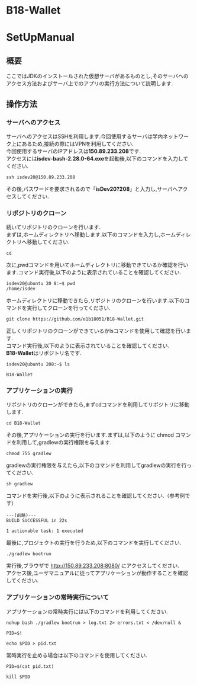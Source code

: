 # B18-Wallet

# SetUpManual

## 概要

ここではJDKのインストールされた仮想サーバがあるものとし,そのサーバへのアクセス方法およびサーバ上でのアプリの実行方法について説明します.  

## 操作方法

### サーバへのアクセス

サーバへのアクセスはSSHを利用します.今回使用するサーバは学内ネットワーク上にあるため,接続の際にはVPNを利用してください.  
今回使用するサーバのIPアドレスは**150.89.233.208**です.  
アクセスには**isdev-bash-2.28.0-64.exe**を起動後,以下のコマンドを入力してください.  

```
ssh isdev20@150.89.233.208
```
その後,パスワードを要求されるので「**isDev20?208**」と入力し,サーバへアクセスしてください.  

### リポジトリのクローン

続いてリポジトリのクローンを行います.  
まずは,ホームディレクトリへ移動します.以下のコマンドを入力し,ホームディレクトリへ移動してください.  

```
cd
```

次に,pwdコマンドを用いてホームディレクトリに移動できているか確認を行います.コマンド実行後,以下のように表示されていることを確認してください.  

```
isdev20@ubuntu 20 8:~$ pwd
/home/isdev
```

ホームディレクトリに移動できたら,リポジトリのクローンを行います.以下のコマンドを実行してクローンを行ってください.  

```
git clone https://github.com/e1b18051/B18-Wallet.git
```

正しくリポジトリのクローンができているかlsコマンドを使用して確認を行います.  
コマンド実行後,以下のように表示されていることを確認してください.  
**B18-Wallet**はリポジトリ名です.  

```
isdev20@ubuntu 208:~$ ls

B18-Wallet
```

### アプリケーションの実行

リポジトリのクローンができたら,まずcdコマンドを利用してリポジトリに移動します.  

```
cd B18-Wallet
```

その後,アプリケーションの実行を行います.まずは,以下のように chmod コマンドを利用して,gradlewの実行権限を与えます.  

```
chmod 755 gradlew
```

gradlewの実行権限を与えたら,以下のコマンドを利用してgradlewの実行を行ってください.  

```
sh gradlew
```
コマンドを実行後,以下のように表示されることを確認してください.（参考例です）  

```
---(前略)---
BUILD SUCCESSFUL in 22s

1 actionable task: 1 executed
```

最後に,プロジェクトの実行を行うため,以下のコマンドを実行してください.  

```
./gradlew bootrun
```

実行後,ブラウザで http://150.89.233.208:8080/ にアクセスしてください.  
アクセス後,ユーザマニュアルに従ってアプリケーションが動作することを確認してください.  

### アプリケーションの常時実行について

アプリケーションの常時実行には以下のコマンドを利用してください.  

```
nohup bash ./gradlew bootrun > log.txt 2> errors.txt < /dev/null &

PID=$!

echo $PID > pid.txt
```

常時実行を止める場合は以下のコマンドを使用してください.  

```
PID=$(cat pid.txt)

kill $PID
```
